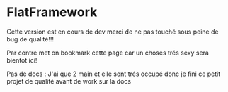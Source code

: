 # FlatFramework

Cette version est en cours de dev merci de ne pas touché sous peine de bug de qualité!!!

Par contre met on bookmark cette page car un choses trés sexy sera bientot ici!

Pas de docs : J'ai que 2 main et elle sont trés occupé donc je fini ce petit projet de qualité avant de work sur la docs

